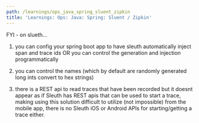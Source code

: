 ```yaml
---
path: /learnings/ops_java_spring_sluent_zipkin
title: 'Learnings: Ops: Java: Spring: Sluent / Zipkin'
---
```

FYI - on slueth...
1) you can config your spring boot app to have sleuth automatically inject span and trace ids OR you can control the generation and injection programmatically

2) you can control the names (which by default are randomly generated long ints convert to hex strings)

3) there is a REST api to read traces that have been recorded but it doesnt appear as if Sleuth has REST apis that can be used to start a trace, making using this solution difficult to utilize (not impossible) from the mobile app, there is no Sleuth iOS or Android APIs for starting/getting a trace either.

